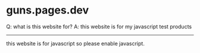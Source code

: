 # guns.pages.dev
Q: what is this website for?
A: this website is for my javascript test products

--------
this website is for javascript so please enable javascript.

